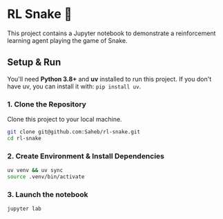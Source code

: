 # RL Snake 🐍

This project contains a Jupyter notebook to demonstrate a reinforcement learning agent playing the game of Snake.

## Setup & Run

You'll need **Python 3.8+** and **uv** installed to run this project. If you don't have uv, you can install it with: `pip install uv`.

### 1. Clone the Repository
Clone this project to your local machine.
```bash
git clone git@github.com:Saheb/rl-snake.git
cd rl-snake
```

### 2. Create Environment & Install Dependencies

```bash
uv venv && uv sync
source .venv/bin/activate
```

### 3. Launch the notebook

```bash
jupyter lab
```


